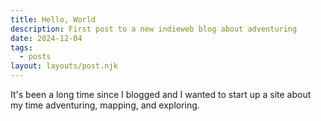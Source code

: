 ```yaml
---
title: Hello, World
description: First post to a new indieweb blog about adventuring
date: 2024-12-04
tags:
  - posts
layout: layouts/post.njk
---
```


It's been a long time since I blogged and I wanted to start up a site about my time adventuring, mapping, and exploring.

